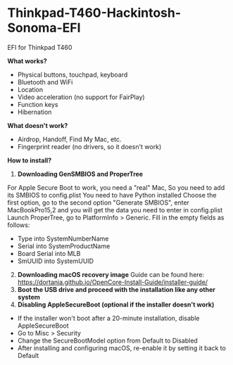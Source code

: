 # Thinkpad-T460-Hackintosh-Sonoma-EFI
EFI for Thinkpad T460 

**What works?**
- Physical buttons, touchpad, keyboard
- Bluetooth and WiFi
- Location
- Video acceleration (no support for FairPlay)
- Function keys
- Hibernation

**What doesn't work?**
- Airdrop, Handoff, Find My Mac, etc.
- Fingerprint reader (no drivers, so it doesn't work)

**How to install?**

1. **Downloading GenSMBIOS and ProperTree**

For Apple Secure Boot to work, you need a "real" Mac,
So you need to add its SMBIOS to config.plist
You need to have Python installed
Choose the first option, go to the second option "Generate SMBIOS", enter MacBookPro15,2 and you will get the data you need to enter in config.plist
Launch ProperTree, go to PlatformInfo > Generic.
Fill in the empty fields as follows:
- Type into SystemNumberName
- Serial into SystemProductName
- Board Serial into MLB
- SmUUID into SystemUUID

2. **Downloading macOS recovery image**
   Guide can be found here:
   https://dortania.github.io/OpenCore-Install-Guide/installer-guide/
5. **Boot the USB drive and proceed with the installation like any other system**
6. **Disabling AppleSecureBoot (optional if the installer doesn't work)**

- If the installer won't boot after a 20-minute installation, disable AppleSecureBoot
- Go to Misc > Security
- Change the SecureBootModel option from Default to Disabled
- After installing and configuring macOS, re-enable it by setting it back to Default
